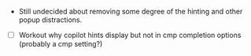 - Still undecided about removing some degree of the hinting and other popup distractions.

- [ ] Workout why copilot hints display but not in cmp completion options (probably a cmp setting?)
